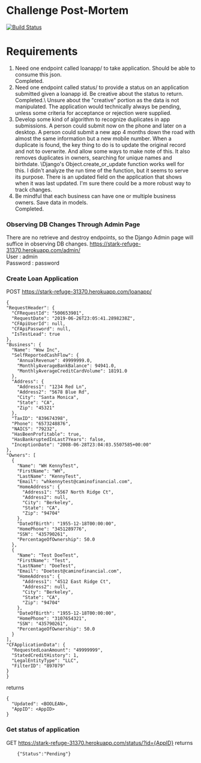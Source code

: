 # Challenge Post-Mortem


[![Build Status](https://travis-ci.org/joemccann/dillinger.svg?branch=master)](https://travis-ci.org/joemccann/dillinger)
# Requirements
1. Need one endpoint called loanapp/ to take application. Should be able to consume this json.\
Completed.
2. Need one endpoint called status/ to provide a status on an application submitted given a loanapp id. Be creative about the status to return.
Completed.\ 
Unsure about the "creative" portion as the data is not manipulated. The application would technically always be pending, unless some criteria for acceptance or rejection were supplied.
3. Develop some kind of algorithm to recognize duplicates in app submissions. A person could submit now on the phone and later on a desktop. A person could submit a new app 4 months down the road with almost the same information but a new mobile number. When a duplicate is found, the key thing to do is to update the original record and not to overwrite. And allow some ways to make note of this. It also removes duplicates in owners, searching for unique names and birthdate.
\Django's Object.create_or_update function works well for this. I didn't analyze the run time of the function, but it seems to serve its purpose. There is an updated field on the application that shows when it was last updated. I'm sure there could be a more robust way to track changes.
4. Be mindful that each business can have one or multiple business owners.
Save data in models.\
Completed.

### Observing DB Changes Through Admin Page
There are no retrieve and destroy endpoints, so the Django Admin page will suffice in observing DB changes.
https://stark-refuge-31370.herokuapp.com/admin/
\
User : admin
\
Password : password

### Create Loan Application
  POST https://stark-refuge-31370.herokuapp.com/loanapp/  
  ```
{
  "RequestHeader": {
    "CFRequestId": "500653901",
    "RequestDate": "2019-06-26T23:05:41.2898238Z",
    "CFApiUserId": null,
    "CFApiPassword": null,
    "IsTestLead": true
  },
  "Business": {
    "Name": "Wow Inc",
    "SelfReportedCashFlow": {
      "AnnualRevenue": 49999999.0,
      "MonthlyAverageBankBalance": 94941.0,
      "MonthlyAverageCreditCardVolume": 18191.0
    },
    "Address": {
      "Address1": "1234 Red Ln",
      "Address2": "5678 Blue Rd",
      "City": "Santa Monica",
      "State": "CA",
      "Zip": "45321"
    },
    "TaxID": "839674398",
    "Phone": "6573248876",
    "NAICS": "79232",
    "HasBeenProfitable": true,
    "HasBankruptedInLast7Years": false,
    "InceptionDate": "2008-06-28T23:04:03.5507585+00:00"
  },
  "Owners": [
    {
      "Name": "WH KennyTest",
      "FirstName": "WH",
      "LastName": "KennyTest",
      "Email": "whkennytest@caminofinancial.com",
      "HomeAddress": {
        "Address1": "5567 North Ridge Ct",
        "Address2": null,
        "City": "Berkeley",
        "State": "CA",
        "Zip": "94704"
      },
      "DateOfBirth": "1955-12-18T00:00:00",
      "HomePhone": "3451289776",
      "SSN": "435790261",
      "PercentageOfOwnership": 50.0
    },
    {
      "Name": "Test DoeTest",
      "FirstName": "Test",
      "LastName": "DoeTest",
      "Email": "Doetest@caminofinancial.com",
      "HomeAddress": {
        "Address1": "4512 East Ridge Ct",
        "Address2": null,
        "City": "Berkeley",
        "State": "CA",
        "Zip": "94704"
      },
      "DateOfBirth": "1955-12-18T00:00:00",
      "HomePhone": "3107654321",
      "SSN": "435790261",
      "PercentageOfOwnership": 50.0
    }
  ],
  "CFApplicationData": {
    "RequestedLoanAmount": "49999999",
    "StatedCreditHistory": 1,
    "LegalEntityType": "LLC",
    "FilterID": "897079"
  }
}
  ```
  returns
  ```
  {
    "Updated": <BOOLEAN>,
    "AppID": <AppID>
}
  ```

### Get status of application
  GET https://stark-refuge-31370.herokuapp.com/status/?id={AppID}
  returns
  ```
      {"Status":"Pending"}
  ```
